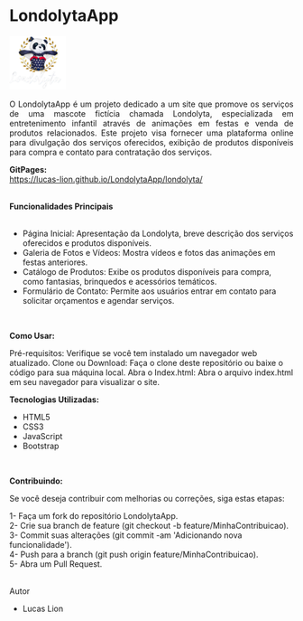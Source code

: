 # LondolytaApp

<img src="./londolyta/images/londolyta-icon.png" alt="Londolyta Logo" width="100">

<p style="text-align: justify;">O LondolytaApp é um projeto dedicado a um site que promove os serviços de uma mascote fictícia chamada Londolyta, especializada em entretenimento infantil através de animações em festas e venda de produtos relacionados. Este projeto visa fornecer uma plataforma online para divulgação dos serviços oferecidos, exibição de produtos disponíveis para compra e contato para contratação dos serviços.</p>

<strong>GitPages:</strong> <br>
https://lucas-lion.github.io/LondolytaApp/londolyta/

<br>
<strong>Funcionalidades Principais</strong> <br> <br>

- Página Inicial: Apresentação da Londolyta, breve descrição dos serviços oferecidos e produtos disponíveis.
- Galeria de Fotos e Vídeos: Mostra vídeos e fotos das animações em festas anteriores.
- Catálogo de Produtos: Exibe os produtos disponíveis para compra, como fantasias, brinquedos e acessórios temáticos.
- Formulário de Contato: Permite aos usuários entrar em contato para solicitar orçamentos e agendar serviços.
<br>

<strong>Como Usar:</strong>
<br>

Pré-requisitos: Verifique se você tem instalado um navegador web atualizado.
Clone ou Download: Faça o clone deste repositório ou baixe o código para sua máquina local.
Abra o Index.html: Abra o arquivo index.html em seu navegador para visualizar o site.
<br>

<strong>Tecnologias Utilizadas:</strong> <br>

- HTML5
- CSS3
- JavaScript
- Bootstrap 
<br>

<strong>Contribuindo:</strong> <br>

Se você deseja contribuir com melhorias ou correções, siga estas etapas: <br>

1- Faça um fork do repositório LondolytaApp. <br>
2- Crie sua branch de feature (git checkout -b feature/MinhaContribuicao). <br>
3- Commit suas alterações (git commit -am 'Adicionando nova funcionalidade'). <br>
4- Push para a branch (git push origin feature/MinhaContribuicao). <br>
5- Abra um Pull Request. <br>
<br>

Autor <br>

- Lucas Lion 
